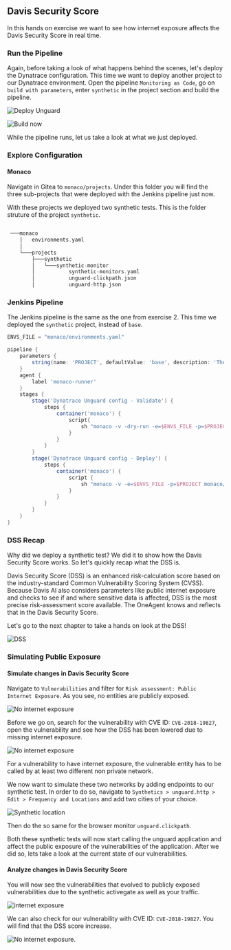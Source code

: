 ## Davis Security Score

In this hands on exercise we want to see how internet exposure affects the Davis Security Score in real time. 

### Run the Pipeline
Again, before taking a look of what happens behind the scenes, let's deploy the Dynatrace configuration. This time we want to deploy another project to our Dynatrace environment. Open the pipeline `Monitoring as Code`, go on `build with parameters`, enter `synthetic` in the project section and build the pipeline. 

![Deploy Unguard](../../assets/images/2-8-unguard-monaco.png)

![Build now](../../assets/images/2-9-synthetic-config.png)



While the pipeline runs, let us take a look at what we just deployed.


### Explore Configuration

#### Monaco 

Navigate in Gitea to `monaco/projects`. Under this folder you will find the three sub-projects that were deployed with the Jenkins pipeline just now. 

With these projects we deployed two synthetic tests. This is the folder struture of the project `synthetic`.


```groovy 

 ───monaco
    │   environments.yaml
    │       
    └───projects    
        ├───synthetic
        │   └───synthetic-monitor
        │           synthetic-monitors.yaml
        │           unguard-clickpath.json
        │           unguard-http.json 
```
### Jenkins Pipeline

The Jenkins pipeline is the same as the one from exercise 2. This time we deployed the `synthetic` project, instead of `base`.

```groovy
ENVS_FILE = "monaco/environments.yaml"

pipeline {
    parameters {
        string(name: 'PROJECT', defaultValue: 'base', description: 'The name of the monaco project to deploy.', trim: true)
    }
    agent {
        label 'monaco-runner'
    }
    stages {
        stage('Dynatrace Unguard config - Validate') {
            steps {
                container('monaco') {
                    script{
                        sh "monaco -v -dry-run -e=$ENVS_FILE -p=$PROJECT monaco/projects"
                    }
                }
            }
        }
        stage('Dynatrace Unguard config - Deploy') {
            steps {
                container('monaco') {
                    script {
                        sh "monaco -v -e=$ENVS_FILE -p=$PROJECT monaco/projects"
                    }
                }
            }
        }
    }
}
```



### DSS Recap
Why did we deploy a synthetic test? We did it to show how the Davis Security Score works. So let's quickly recap what the DSS is.

Davis Security Score (DSS) is an enhanced risk-calculation score based on the industry-standard Common Vulnerability Scoring System (CVSS). Because Davis AI also considers parameters like public internet exposure and checks to see if and where sensitive data is affected, DSS is the most precise risk-assessment score available.
The OneAgent knows and reflects that in the Davis Security Score.

Let's go to the next chapter to take a hands on look at the DSS!


![DSS](../../assets/images/4-1-DSS.png)



### Simulating Public Exposure

#### Simulate changes in Davis Security Score

Navigate to `Vulnerabilities` and filter for `Risk assessment: Public Internet Exposure`. As you see, no entities are publicly exposed.

![No internet exposure](../../assets/images/4-4-no-internet-exposure.png)

Before we go on, search for the vulnerability with CVE ID: `CVE-2018-19827`, open the vulnerability and see how the DSS has been lowered due to missing internet exposure.

![No internet exposure](../../assets/images/4-3-DSS-increase.png)

For a vulnerability to have internet exposure, the vulnerable entity has to be called by at least two different non private network. 

We now want to simulate these two networks by adding endpoints to our synthetic test. In order to do so, navigate to `Synthetics > unguard.http > Edit > Frequency and Locations` and add two cities of your choice. 

![Synthetic location](../../assets/images/4-7-synthetic-location-http.png)

Then do the so same for the browser monitor `unguard.clickpath`.

Both these synthetic tests will now start calling the unguard application and affect the public exposure of the vulnerabilities of the application. After we did so, lets take a look at the current state of our vulnerabilities.

#### Analyze changes in Davis Security Score

You will now see the vulnerabilities that evolved to publicly exposed vulnerabilities due to the synthetic activegate as well as your traffic.

![internet exposure](../../assets/images/4-5-internet-exposure.png)

We can also check for our vulnerability with CVE ID: `CVE-2018-19827`. You will find that the DSS score increase.

![No internet exposure](../../assets/images/4-6-DSS-exposure.png).


